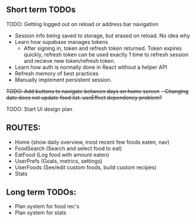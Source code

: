 ## Short term TODOs
TODO: Getting logged out on reload or address bar navigation
- Session info being saved to storage, but erased on reload. No idea why
- Learn how supabase manages tokens
    - After signing in, token and refresh token returned. Token expires quickly, refresh token can be used exactly 1 time to refresh session and recieve new token/refresh token.
- Learn how auth is normally done in React without a helper API
- Refresh memory of best practices
- Manually implement persistent session.

~~TODO: Add buttons to navigate between days on home screen~~
    ~~- Changing date does not update food list. useEffect dependency problem?~~

TODO: Start UI design plan



## ROUTES:
- Home (show daily overview, most recent few foods eaten, nav)
- FoodSearch (Search and select food to eat)
- EatFood (Log food with amount eaten)
- UserPrefs (Goals, metrics, settings)
- UserFoods (See/edit custom foods, build custom recipes)
- Stats

## Long term TODOs:
- Plan system for food rec's
- Plan system for stats
